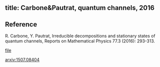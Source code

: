 title: Carbone&Pautrat, quantum channels, 2016 
---

## Reference

R. Carbone, Y. Pautrat, Irreducible decompositions and stationary states of quantum channels, Reports on Mathematical Physics 77.3 (2016): 293-313.

[file](carbone2016irreducible/file.pdf)

[arxiv:1507.08404](https://arxiv.org/abs/1507.08404)
